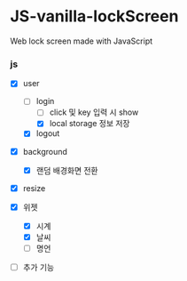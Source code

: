 # JS-vanilla-lockScreen
 Web lock screen made with JavaScript

### js
  - [x] user
    - [ ] login
      - [ ] click 및 key 입력 시 show
      - [x] local storage 정보 저장
    - [x] logout

  - [x] background
    - [x] 랜덤 배경화면 전환 

  - [x] resize

  - [x] 위젯
    - [x] 시계
    - [x] 날씨
    - [ ] 명언

  - [ ] 추가 기능
